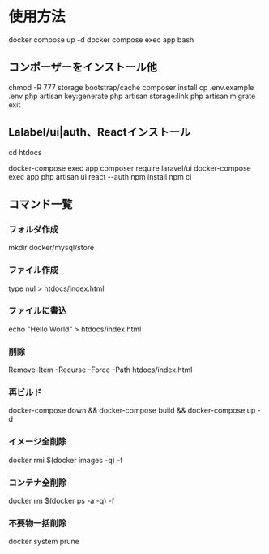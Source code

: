 # 使用方法

docker compose up -d
docker compose exec app bash

## コンポーザーをインストール他

chmod -R 777 storage bootstrap/cache
composer install
cp .env.example .env
php artisan key:generate
php artisan storage:link
php artisan migrate
exit

## Lalabel/ui|auth、Reactインストール

cd htdocs

docker-compose exec app composer require laravel/ui
docker-compose exec app php artisan ui react --auth
npm install
npm ci

## コマンド一覧

### フォルダ作成

mkdir docker/mysql/store

### ファイル作成

type nul > htdocs/index.html

### ファイルに書込

echo "Hello World" > htdocs/index.html

### 削除

Remove-Item -Recurse -Force -Path htdocs/index.html

### 再ビルド

docker-compose down && docker-compose build && docker-compose up -d

### イメージ全削除

docker rmi $(docker images -q) -f

### コンテナ全削除

docker rm $(docker ps -a -q) -f

### 不要物一括削除

docker system prune
